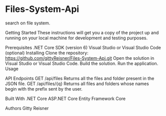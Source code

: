 # Files-System-Api
search on file system.

Getting Started
These instructions will get you a copy of the project up and running on your local machine for development and testing purposes.

Prerequisites
.NET Core SDK (version 6)
Visual Studio or Visual Studio Code (optional)
Installing
Clone the repository: https://github.com/gittyReisner/Files-System-Api.git
Open the solution in Visual Studio or Visual Studio Code.
Build the solution.
Run the application.
Usage

API Endpoints
GET	/api/files	Returns all the files and folder present in the JSON file.
GET	/api/files/{q}	Returns all files and folders whose names begin with the prefix sent by the user.

Built With
.NET Core
ASP.NET Core
Entity Framework Core

Authors
Gitty Reisner
